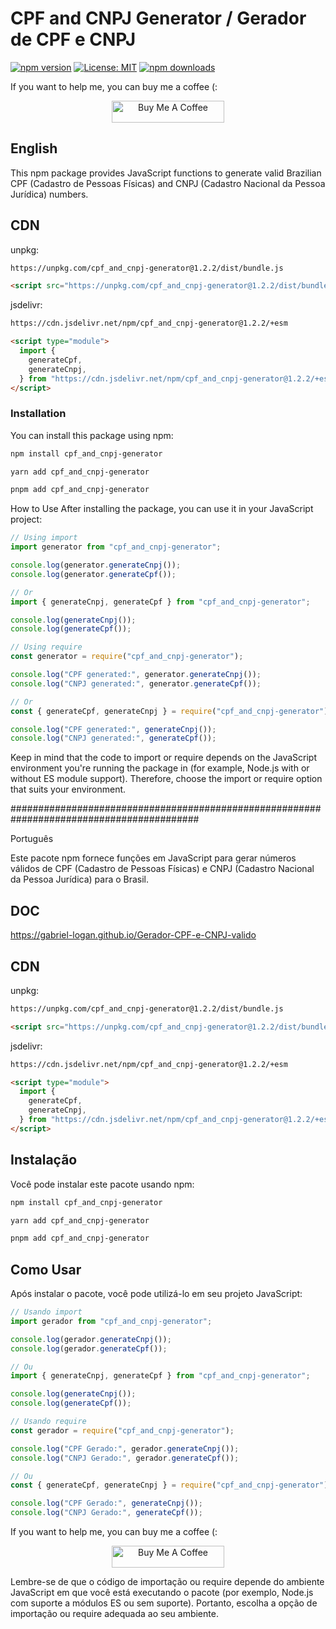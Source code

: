 # CPF and CNPJ Generator / Gerador de CPF e CNPJ

[![npm version](https://badge.fury.io/js/cpf_and_cnpj-generator.svg?refresh=5)](https://badge.fury.io/js/cpf_and_cnpj-generator)
[![License: MIT](https://img.shields.io/badge/License-MIT-yellow.svg)](https://opensource.org/licenses/MIT)
[![npm downloads](https://img.shields.io/npm/dm/cpf_and_cnpj-generator.svg?style=flat-square)](https://npm-stat.com/charts.html?package=cpf_and_cnpj-generator)

If you want to help me, you can buy me a coffee (:

<p align="center">
	<a href="https://www.buymeacoffee.com/gabriellogan" target="_blank">
		<img src="https://cdn.buymeacoffee.com/buttons/v2/default-yellow.png" alt="Buy Me A Coffee" style="height: 35px !important;width: 180px !important;" >
	</a>
</p>

## English

This npm package provides JavaScript functions to generate valid Brazilian CPF (Cadastro de Pessoas Físicas) and CNPJ (Cadastro Nacional da Pessoa Jurídica) numbers.

## CDN

unpkg:

```bash
https://unpkg.com/cpf_and_cnpj-generator@1.2.2/dist/bundle.js
```

```html
<script src="https://unpkg.com/cpf_and_cnpj-generator@1.2.2/dist/bundle.js"></script>
```

jsdelivr:

```bash
https://cdn.jsdelivr.net/npm/cpf_and_cnpj-generator@1.2.2/+esm
```

```html
<script type="module">
  import {
    generateCpf,
    generateCnpj,
  } from "https://cdn.jsdelivr.net/npm/cpf_and_cnpj-generator@1.2.2/+esm";
</script>
```

### Installation

You can install this package using npm:

```bash
npm install cpf_and_cnpj-generator
```

```bash
yarn add cpf_and_cnpj-generator
```

```bash
pnpm add cpf_and_cnpj-generator
```

How to Use
After installing the package, you can use it in your JavaScript project:

```javascript
// Using import
import generator from "cpf_and_cnpj-generator";

console.log(generator.generateCnpj());
console.log(generator.generateCpf());

// Or
import { generateCnpj, generateCpf } from "cpf_and_cnpj-generator";

console.log(generateCnpj());
console.log(generateCpf());

// Using require
const generator = require("cpf_and_cnpj-generator");

console.log("CPF generated:", generator.generateCnpj());
console.log("CNPJ generated:", generator.generateCpf());

// Or
const { generateCpf, generateCnpj } = require("cpf_and_cnpj-generator");

console.log("CPF generated:", generateCnpj());
console.log("CNPJ generated:", generateCpf());
```

Keep in mind that the code to import or require depends on the JavaScript environment you're running the package in (for example, Node.js with or without ES module support). Therefore, choose the import or require option that suits your environment.

##########################################################################################

Português

Este pacote npm fornece funções em JavaScript para gerar números válidos de CPF (Cadastro de Pessoas Físicas) e CNPJ (Cadastro Nacional da Pessoa Jurídica) para o Brasil.

## DOC

https://gabriel-logan.github.io/Gerador-CPF-e-CNPJ-valido

## CDN

unpkg:

```bash
https://unpkg.com/cpf_and_cnpj-generator@1.2.2/dist/bundle.js
```

```html
<script src="https://unpkg.com/cpf_and_cnpj-generator@1.2.2/dist/bundle.js"></script>
```

jsdelivr:

```bash
https://cdn.jsdelivr.net/npm/cpf_and_cnpj-generator@1.2.2/+esm
```

```html
<script type="module">
  import {
    generateCpf,
    generateCnpj,
  } from "https://cdn.jsdelivr.net/npm/cpf_and_cnpj-generator@1.2.2/+esm";
</script>
```

## Instalação

Você pode instalar este pacote usando npm:

```bash
npm install cpf_and_cnpj-generator
```

```bash
yarn add cpf_and_cnpj-generator
```

```bash
pnpm add cpf_and_cnpj-generator
```

## Como Usar

Após instalar o pacote, você pode utilizá-lo em seu projeto JavaScript:

```javascript
// Usando import
import gerador from "cpf_and_cnpj-generator";

console.log(gerador.generateCnpj());
console.log(gerador.generateCpf());

// Ou
import { generateCnpj, generateCpf } from "cpf_and_cnpj-generator";

console.log(generateCnpj());
console.log(generateCpf());

// Usando require
const gerador = require("cpf_and_cnpj-generator");

console.log("CPF Gerado:", gerador.generateCnpj());
console.log("CNPJ Gerado:", gerador.generateCpf());

// Ou
const { generateCpf, generateCnpj } = require("cpf_and_cnpj-generator");

console.log("CPF Gerado:", generateCnpj());
console.log("CNPJ Gerado:", generateCpf());
```

If you want to help me, you can buy me a coffee (:

<p align="center">
	<a href="https://www.buymeacoffee.com/gabriellogan" target="_blank">
		<img src="https://cdn.buymeacoffee.com/buttons/v2/default-yellow.png" alt="Buy Me A Coffee" style="height: 35px !important;width: 180px !important;" >
	</a>
</p>

Lembre-se de que o código de importação ou require depende do ambiente JavaScript em que você está executando o pacote (por exemplo, Node.js com suporte a módulos ES ou sem suporte). Portanto, escolha a opção de importação ou require adequada ao seu ambiente.
